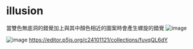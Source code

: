 # illusion
當雙色無底洞的錯覺加上與其中顏色相近的圖案時會產生螺旋的錯覺
![image](https://github.com/user-attachments/assets/48aa6d37-41b0-4946-bc94-80f50415ddb6)

![image](https://github.com/user-attachments/assets/89fb85ce-8931-4049-8401-63e66c0fcdd8)
https://editor.p5js.org/c24101121/collections/fuvqQL6dY

